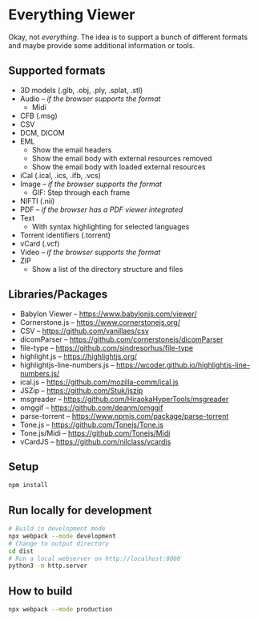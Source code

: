 # Everything Viewer

Okay, not *everything*. The idea is to support a bunch of different formats and maybe provide some additional information or tools.


## Supported formats

* 3D models (.glb, .obj, .ply, .splat, .stl)
* Audio – *if the browser supports the format*
	* Midi
* CFB (.msg)
* CSV
* DCM, DICOM
* EML
	* Show the email headers
	* Show the email body with external resources removed
	* Show the email body with loaded external resources
* iCal (.ical, .ics, .ifb, .vcs)
* Image – *if the browser supports the format*
	* GIF: Step through each frame
* NIFTI (.nii)
* PDF – *if the browser has a PDF viewer integrated*
* Text
	* With syntax highlighting for selected languages
* Torrent identifiers (.torrent)
* vCard (.vcf)
* Video – *if the browser supports the format*
* ZIP
	* Show a list of the directory structure and files


## Libraries/Packages

* Babylon Viewer – https://www.babylonjs.com/viewer/
* Cornerstone.js – https://www.cornerstonejs.org/
* CSV – https://github.com/vanillaes/csv
* dicomParser – https://github.com/cornerstonejs/dicomParser
* file-type – https://github.com/sindresorhus/file-type
* highlight.js – https://highlightjs.org/
* highlightjs-line-numbers.js – https://wcoder.github.io/highlightjs-line-numbers.js/
* ical.js – https://github.com/mozilla-comm/ical.js
* JSZip – https://github.com/Stuk/jszip
* msgreader – https://github.com/HiraokaHyperTools/msgreader
* omggif – https://github.com/deanm/omggif
* parse-torrent – https://www.npmjs.com/package/parse-torrent
* Tone.js – https://github.com/Tonejs/Tone.js
* Tone.js/Midi – https://github.com/Tonejs/Midi
* vCardJS – https://github.com/nilclass/vcardjs


## Setup

```sh
npm install
```


## Run locally for development

```sh
# Build in development mode
npx webpack --mode development
# Change to output directory
cd dist
# Run a local webserver on http://localhost:8000
python3 -m http.server
```


## How to build

```sh
npx webpack --mode production
```
